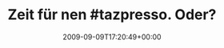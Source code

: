 ---
retweeted: false
source: <a href="http://twitter.com" rel="nofollow">Twitter Web Client</a>
entities:
  hashtags:
  - text: tazpresso
    indices:
    - '13'
    - '23'
  symbols: []
  user_mentions: []
  urls: []
display_text_range:
- '0'
- '30'
favorite_count: '0'
id_str: '3867336862'
truncated: false
retweet_count: '0'
id: '3867336862'
created_at: Wed Sep 09 17:20:49 +0000 2009
favorited: false
full_text: 'Zeit für nen #tazpresso. Oder?'
lang: de
tags:
- tazpresso
- pesos:twitter
date: '2009-09-09T17:20:49+00:00'
src: https://twitter.com/bascht/status/3867336862
original_url: https://twitter.com/bascht/status/3867336862
type: twitter_tweet
text: 'Zeit für nen #tazpresso. Oder?'
title: 'Zeit für nen #tazpresso. Oder?'

---